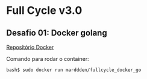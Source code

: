 # Full Cycle v3.0

## Desafio 01: Docker golang

[Reposítório Docker](https://hub.docker.com/repository/docker/marddden/fullcycle_docker_go/general)

Comando para rodar o container:
```bash
bash$ sudo docker run marddden/fullcycle_docker_go
```
